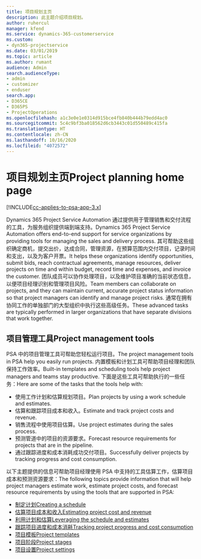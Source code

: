 ```yaml
---
title: 项目规划主页
description: 此主题介绍项目规划。
author: ruhercul
manager: kfend
ms.service: dynamics-365-customerservice
ms.custom:
- dyn365-projectservice
ms.date: 03/01/2019
ms.topic: article
ms.author: rumant
audience: Admin
search.audienceType:
- admin
- customizer
- enduser
search.app:
- D365CE
- D365PS
- ProjectOperations
ms.openlocfilehash: a1c3e0e1e0314d915bce4fb840b444b79edd4ac0
ms.sourcegitcommit: 5c4c9bf3ba018562d6cb3443c01d550489c415fa
ms.translationtype: HT
ms.contentlocale: zh-CN
ms.lasthandoff: 10/16/2020
ms.locfileid: "4072572"
---
```

# <a name="project-planning-home-page"></a><span data-ttu-id="05f34-103">项目规划主页</span><span class="sxs-lookup"><span data-stu-id="05f34-103">Project planning home page</span></span>

[!INCLUDE[cc-applies-to-psa-app-3.x](../includes/cc-applies-to-psa-app-3x.md)]

<span data-ttu-id="05f34-104">Dynamics 365 Project Service Automation 通过提供用于管理销售和交付流程的工具，为服务组织提供端到端支持。</span><span class="sxs-lookup"><span data-stu-id="05f34-104">Dynamics 365 Project Service Automation offers end-to-end support for service organizations by providing tools for managing the sales and delivery process.</span></span> <span data-ttu-id="05f34-105">其可帮助这些组织确定商机，提交出价，达成合同，管理资源，在预算范围内交付项目，记录时间和支出，以及为客户开票。</span><span class="sxs-lookup"><span data-stu-id="05f34-105">It helps these organizations identify opportunities, submit bids, reach contractual agreements, manage resources, deliver projects on time and within budget, record time and expenses, and invoice the customer.</span></span> <span data-ttu-id="05f34-106">团队成员可以协作处理项目，以及维护项目准确的当前状态信息，以便项目经理识别和管理项目风险。</span><span class="sxs-lookup"><span data-stu-id="05f34-106">Team members can collaborate on projects, and they can maintain current, accurate project status information so that project managers can identify and manage project risks.</span></span> <span data-ttu-id="05f34-107">通常在拥有协同工作的单独部门的大型组织中执行这些高级任务。</span><span class="sxs-lookup"><span data-stu-id="05f34-107">These advanced tasks are typically performed in larger organizations that have separate divisions that work together.</span></span>

## <a name="project-management-tools"></a><span data-ttu-id="05f34-108">项目管理工具</span><span class="sxs-lookup"><span data-stu-id="05f34-108">Project management tools</span></span>

<span data-ttu-id="05f34-109">PSA 中的项目管理工具可帮助您轻松运行项目。</span><span class="sxs-lookup"><span data-stu-id="05f34-109">The project management tools in PSA help you easily run projects.</span></span> <span data-ttu-id="05f34-110">内置模板和计划工具可帮助项目经理和团队保持工作效率。</span><span class="sxs-lookup"><span data-stu-id="05f34-110">Built-in templates and scheduling tools help project managers and teams stay productive.</span></span> <span data-ttu-id="05f34-111">下面是这些工具可帮助执行的一些任务：</span><span class="sxs-lookup"><span data-stu-id="05f34-111">Here are some of the tasks that the tools help with:</span></span>

- <span data-ttu-id="05f34-112">使用工作计划和估算规划项目。</span><span class="sxs-lookup"><span data-stu-id="05f34-112">Plan projects by using a work schedule and estimates.</span></span>
- <span data-ttu-id="05f34-113">估算和跟踪项目成本和收入。</span><span class="sxs-lookup"><span data-stu-id="05f34-113">Estimate and track project costs and revenue.</span></span>
- <span data-ttu-id="05f34-114">销售流程中使用项目估算。</span><span class="sxs-lookup"><span data-stu-id="05f34-114">Use project estimates during the sales process.</span></span>
- <span data-ttu-id="05f34-115">预测管道中的项目的资源要求。</span><span class="sxs-lookup"><span data-stu-id="05f34-115">Forecast resource requirements for projects that are in the pipeline.</span></span>
- <span data-ttu-id="05f34-116">通过跟踪进度和成本消耗成功交付项目。</span><span class="sxs-lookup"><span data-stu-id="05f34-116">Successfully deliver projects by tracking progress and cost consumption.</span></span>

<span data-ttu-id="05f34-117">以下主题提供的信息可帮助项目经理使用 PSA 中支持的工具估算工作，估算项目成本和预测资源要求：</span><span class="sxs-lookup"><span data-stu-id="05f34-117">The following topics provide information that will help project managers estimate work, estimate project costs, and forecast resource requirements by using the tools that are supported in PSA:</span></span>

- [<span data-ttu-id="05f34-118">制定计划</span><span class="sxs-lookup"><span data-stu-id="05f34-118">Creating a schedule</span></span>](project-creating.md)
- [<span data-ttu-id="05f34-119">估算项目成本和收入</span><span class="sxs-lookup"><span data-stu-id="05f34-119">Estimating project cost and revenue</span></span>](project-estimating.md)
- [<span data-ttu-id="05f34-120">利用计划和估算</span><span class="sxs-lookup"><span data-stu-id="05f34-120">Leveraging the schedule and estimates</span></span>](project-leveraging.md)
- [<span data-ttu-id="05f34-121">跟踪项目进度和成本消耗</span><span class="sxs-lookup"><span data-stu-id="05f34-121">Tracking project progress and cost consumption</span></span>](project-tracking.md)
- [<span data-ttu-id="05f34-122">项目模板</span><span class="sxs-lookup"><span data-stu-id="05f34-122">Project templates</span></span>](project-templates.md)
- [<span data-ttu-id="05f34-123">项目阶段</span><span class="sxs-lookup"><span data-stu-id="05f34-123">Project stages</span></span>](project-stages.md)
- [<span data-ttu-id="05f34-124">项目设置</span><span class="sxs-lookup"><span data-stu-id="05f34-124">Project settings</span></span>](project-settings.md)
